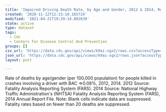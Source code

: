 ```yaml
---
title: 'Impaired Driving Death Rate, by Age and Gender, 2012 & 2014, Region 6 - Dallas'
created: '2020-11-12T12:15:10.165724'
modified: '2021-04-21T19:29:14.092639'
state: active
type: dataset
tags:
  - Cdc
  - Centers For Disease Control And Prevention
groups: []
csv_url: 'https://data.cdc.gov/api/views/k9ai-xgx2/rows.csv?accessType=DOWNLOAD'
json_url: 'https://data.cdc.gov/api/views/k9ai-xgx2/rows.json?accessType=DOWNLOAD'
layout: post

---
```

Rate of deaths by age/gender (per 100,000 population) for people killed in crashes involving a driver with BAC =>0.08%, 2012, 2014. 2012 Source: Fatality Analysis Reporting System (FARS). 2014 Source: National Highway Traffic Administration's (NHTSA) Fatality Analysis Reporting System (FARS), 2014 Annual Report File. Note: Blank cells indicate data are suppressed. Fatality rates based on fewer than 20 deaths are suppressed.
